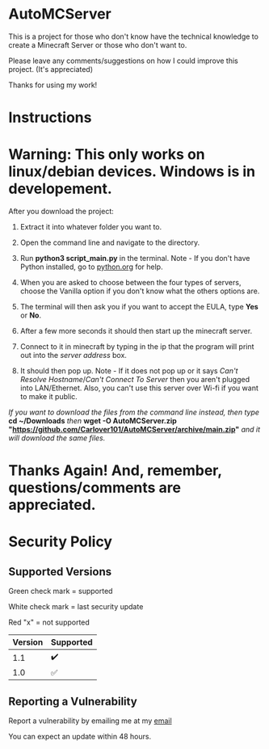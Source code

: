 # AutoMCServer

This is a project for those who don't know have the technical knowledge to create a Minecraft Server or those who don't want to.

Please leave any comments/suggestions on how I could improve this project. (It's appreciated)

Thanks for using my work!

# Instructions

# **Warning: This only works on linux/debian devices**.  Windows is in developement.

After you download the project:
1. Extract it into whatever folder you want to.

2. Open the command line and navigate to the directory.

3. Run **python3 script_main.py** in the terminal. Note - If you don't have Python installed, go to [python.org](https://www.python.org/downloads/) for help.

4. When you are asked to choose between the four types of servers, choose the Vanilla option if you don't know what the others options are.

5. The terminal will then ask you if you want to accept the EULA, type **Yes** or **No**.

6. After a few more seconds it should then start up the minecraft server.

7. Connect to it in minecraft by typing in the ip that the program will print out into the *server address* box.

8. It should then pop up. Note - If it does not pop up or it says *Can't Resolve Hostname*/*Can't Connect To Server* then you aren't plugged into LAN/Ethernet. Also, you can't use this server over Wi-fi if you want to make it public.

*If you want to download the files from the command line instead, then type* **cd ~/Downloads** *then* **wget -O AutoMCServer.zip "https://github.com/Carlover101/AutoMCServer/archive/main.zip"** *and it will download the same files.*

# Thanks Again! And, remember, questions/comments are appreciated.


# Security Policy

## Supported Versions

Green check mark = supported

White check mark = last security update

Red "x"          = not supported

| Version | Supported          |
| ------- | ------------------ |
|   1.1   | :heavy_check_mark: |
|   1.0   | :white_check_mark: |


## Reporting a Vulnerability

Report a vulnerability by emailing me at my [email](mailto:zmanmustang2017@gmail.com)

You can expect an update within 48 hours.
